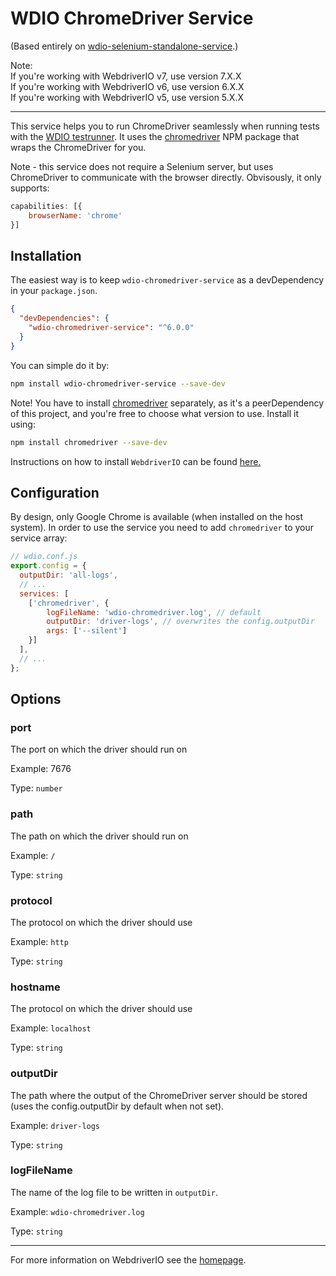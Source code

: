 WDIO ChromeDriver Service
================================

(Based entirely on [wdio-selenium-standalone-service](https://github.com/webdriverio/webdriverio/tree/master/packages/wdio-selenium-standalone-service).)

Note:\
If you're working with WebdriverIO v7, use version 7.X.X\
If you're working with WebdriverIO v6, use version 6.X.X\
If you're working with WebdriverIO v5, use version 5.X.X

----

This service helps you to run ChromeDriver seamlessly when running tests with the [WDIO testrunner](http://webdriver.io/guide/testrunner/gettingstarted.html). It uses the [chromedriver](https://www.npmjs.com/package/chromedriver) NPM package that wraps the ChromeDriver for you.

Note - this service does not require a Selenium server, but uses ChromeDriver to communicate with the browser directly.
Obvisously, it only supports:

```js
capabilities: [{
    browserName: 'chrome'
}]
```

## Installation

The easiest way is to keep `wdio-chromedriver-service` as a devDependency in your `package.json`.

```json
{
  "devDependencies": {
    "wdio-chromedriver-service": "^6.0.0"
  }
}
```

You can simple do it by:

```bash
npm install wdio-chromedriver-service --save-dev
```

Note! You have to install [chromedriver](https://www.npmjs.com/package/chromedriver)  separately, as it's a peerDependency of this project, and you're free to choose what version to use. Install it using:

```bash
npm install chromedriver --save-dev
```

Instructions on how to install `WebdriverIO` can be found [here.](http://webdriver.io/guide/getstarted/install.html)

## Configuration

By design, only Google Chrome is available (when installed on the host system). In order to use the service you need to add `chromedriver` to your service array:

```js
// wdio.conf.js
export.config = {
  outputDir: 'all-logs',
  // ...
  services: [
    ['chromedriver', {
        logFileName: 'wdio-chromedriver.log', // default
        outputDir: 'driver-logs', // overwrites the config.outputDir
        args: ['--silent']
    }]
  ],
  // ...
};
```

## Options

### port
The port on which the driver should run on

Example: 7676

Type: `number`

### path
The path on which the driver should run on

Example:  `/`

Type: `string`

### protocol
The protocol on which the driver should use

Example:  `http`

Type: `string`

### hostname
The protocol on which the driver should use

Example:  `localhost`

Type: `string`

### outputDir
The path where the output of the ChromeDriver server should be stored (uses the config.outputDir by default when not set).

Example: `driver-logs`

Type: `string`

### logFileName
The name of the log file to be written in `outputDir`.

Example: `wdio-chromedriver.log`

Type: `string`

----

For more information on WebdriverIO see the [homepage](http://webdriver.io).
